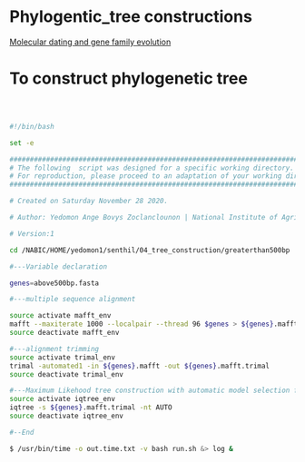 # Phylogentic_tree constructions

[Molecular dating and gene family evolution](https://www.protocols.io/view/chromosome-scale-genome-assembly-of-kiwifruit-acti-vgse3we?step=9)


# To construct phylogenetic tree 

```bash



#!/bin/bash

set -e

##############################################################################
# The following  script was designed for a specific working directory.
# For reproduction, please proceed to an adaptation of your working directory.
##############################################################################

# Created on Saturday November 28 2020.

# Author: Yedomon Ange Bovys Zoclanclounon | National Institute of Agricultural Science | Rep. Korea

# Version:1

cd /NABIC/HOME/yedomon1/senthil/04_tree_construction/greaterthan500bp

#---Variable declaration

genes=above500bp.fasta

#---multiple sequence alignment

source activate mafft_env
mafft --maxiterate 1000 --localpair --thread 96 $genes > ${genes}.mafft
source deactivate mafft_env

#---alignment trimming
source activate trimal_env
trimal -automated1 -in ${genes}.mafft -out ${genes}.mafft.trimal
source deactivate trimal_env

#---Maximum Likehood tree construction with automatic model selection for each gene
source activate iqtree_env
iqtree -s ${genes}.mafft.trimal -nt AUTO
source deactivate iqtree_env

#--End

$ /usr/bin/time -o out.time.txt -v bash run.sh &> log &

```

